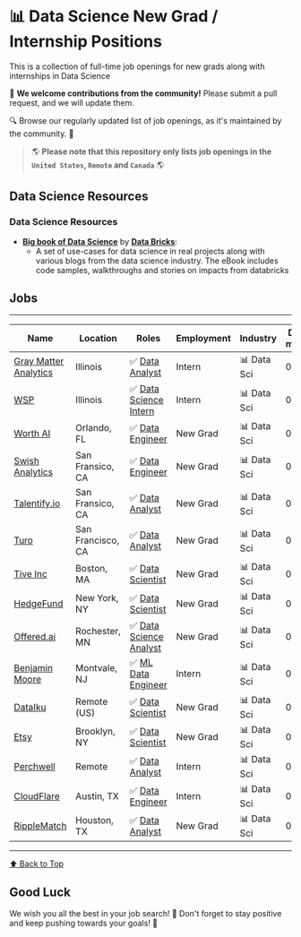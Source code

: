 # 📊 Data Science New Grad / Internship Positions 

This is a collection of full-time job openings for new grads along with internships in Data Science

🙏 **We welcome contributions from the community!** Please submit a pull request, and we will update them.

🔍 Browse our regularly updated list of job openings, as it's maintained by the community. 🚀

> 🌎 **Please note that this repository only lists job openings in the `United States`, `Remote` and `Canada`** 🌎

## Data Science Resources

### Data Science Resources 
- **[Big book of Data Science](https://www.databricks.com/resources/ebook/the-big-book-of-data-science-use-cases-nurture)** by **[Data Bricks](https://www.databricks.com/)**:
  - A set of use-cases for data science in real projects along with various blogs from the data science industry. The eBook includes code samples, walkthroughs and stories on impacts from databricks


## Jobs

---
| Name              | Location     | Roles                | Employment   | Industry     | Date Added <br> mm/dd/yyyy |
|------------------ | ------------ | -------------------- | ------------ | ------------ | --------------------------- | 
| [Gray Matter Analytics](https://www.linkedin.com/jobs/search/?currentJobId=3908765296) | Illinois | ✅ [Data Analyst](https://www.linkedin.com/jobs/search/?currentJobId=3908765296) | Intern | 📊 Data Sci | 04/24/2024 |
| [WSP](https://www.linkedin.com/jobs/search/?currentJobId=3908006804) | Illinois | ✅ [Data Science Intern](https://www.linkedin.com/jobs/search/?currentJobId=3908006804) | Intern | 📊 Data Sci | 04/24/2024 |
| [Worth AI](https://www.adzuna.com/details/4660623586?v=4D990578152AB03B963C8F30A6EBB08E2A318B1E&ccd=08f9efd1b7c77f676e2c39f027237ef7&frd=81829500ea2783d1c370ba8ed61bf48a&r=16346042&utm_source=linkedin7&utm_medium=organic&chnlid=1931&title=Data%20Engineer&a=e) | Orlando, FL | ✅ [Data Engineer](https://www.adzuna.com/details/4660623586?v=4D990578152AB03B963C8F30A6EBB08E2A318B1E&ccd=08f9efd1b7c77f676e2c39f027237ef7&frd=81829500ea2783d1c370ba8ed61bf48a&r=16346042&utm_source=linkedin7&utm_medium=organic&chnlid=1931&title=Data%20Engineer&a=e) | New Grad | 📊 Data Sci | 04/24/2024 |
| [Swish Analytics](https://boards.greenhouse.io/swishanalytics/jobs/4400516005?gh_src=14a9a67e5us) | San Fransico, CA | ✅ [Data Engineer](https://boards.greenhouse.io/swishanalytics/jobs/4400516005?gh_src=14a9a67e5us) | New Grad | 📊 Data Sci | 04/24/2024 |
| [Talentify.io](https://www.talentify.io/job/data-analyst-remote-reston-virginia-remote-jobs-r2401586) | San Fransico, CA | ✅ [Data Analyst](https://www.talentify.io/job/data-analyst-remote-reston-virginia-remote-jobs-r2401586) | New Grad | 📊 Data Sci | 04/24/2024 |
| [Turo](https://boards.greenhouse.io/turo/jobs/5715481) | San Francisco, CA | ✅ [Data Analyst](https://boards.greenhouse.io/turo/jobs/5715481) | New Grad | 📊 Data Sci | 04/23/2024 |
| [Tive Inc](https://ats.rippling.com/tive-careers/jobs/8f013105-f272-4b75-adcf-2c5c3bd32b2a) | Boston, MA | ✅ [Data Scientist](https://ats.rippling.com/tive-careers/jobs/8f013105-f272-4b75-adcf-2c5c3bd32b2a) | New Grad | 📊 Data Sci | 04/23/2024 |
| [HedgeFund](https://www.linkedin.com/jobs/search/?currentJobId=3908453655) | New York, NY | ✅ [Data Scientist](https://www.linkedin.com/jobs/search/?currentJobId=3908453655) | New Grad | 📊 Data Sci | 04/23/2024 |
| [Offered.ai](https://www.offered.ai/jobs/cluhv5qz7003u11rv26iepyet) | Rochester, MN | ✅ [Data Science Analyst](https://www.offered.ai/jobs/cluhv5qz7003u11rv26iepyet) | New Grad | 📊 Data Sci | 04/22/2024 |
| [Benjamin Moore](https://careers-benjaminmoore.icims.com/jobs/1420/ml-data-engineer-intern---summer-2024/job) | Montvale, NJ | ✅ [ML Data Engineer](https://careers-benjaminmoore.icims.com/jobs/1420/ml-data-engineer-intern---summer-2024/job) | Intern | 📊 Data Sci | 04/22/2024 |
| [DataIku](https://boards.greenhouse.io/dataiku/jobs/5155333004) | Remote (US) | ✅ [Data Scientist](https://boards.greenhouse.io/dataiku/jobs/5155333004) | New Grad | 📊  Data Sci | 04/21/2024 |
| [Etsy](https://etsy.wd5.myworkdayjobs.com/Etsy_Careers/job/Brooklyn-New-York/Data-Scientist--Product-Analytics_JR3379) | Brooklyn, NY | ✅ [Data Scientist](https://etsy.wd5.myworkdayjobs.com/Etsy_Careers/job/Brooklyn-New-York/Data-Scientist--Product-Analytics_JR3379) | New Grad | 📊 Data Sci | 04/21/2024 |
| [Perchwell](https://jobs.ashbyhq.com/Perchwell/2b54a4d4-41e6-4377-bfcc-2a651a170b75) | Remote | ✅ [Data Analyst](https://jobs.ashbyhq.com/Perchwell/2b54a4d4-41e6-4377-bfcc-2a651a170b75) | Intern | 📊 Data Sci | 04/21/2024 |
| [CloudFlare](https://boards.greenhouse.io/cloudflare/jobs/5649320) | Austin, TX | ✅ [Data Engineer](https://boards.greenhouse.io/cloudflare/jobs/5649320) | Intern | 📊 Data Sci | 04/19/2024 |
| [RippleMatch](https://boards.greenhouse.io/ripplematchinterns/jobs/7337610002?gh_src=862e809b2us) | Houston, TX | ✅ [Data Analyst](https://boards.greenhouse.io/ripplematchinterns/jobs/7337610002?gh_src=862e809b2us) | New Grad | 📊 Data Sci | 04/18/2024 |
---

[⬆️ Back to Top](#jobs)

## Good Luck

We wish you all the best in your job search! 🌟
Don't forget to stay positive and keep pushing towards your goals! 💪
